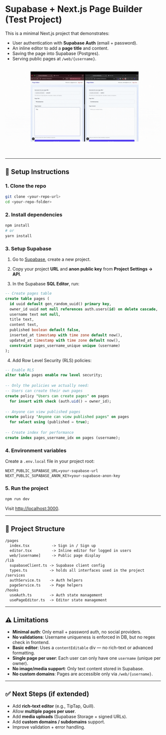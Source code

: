 
# Supabase + Next.js Page Builder (Test Project)

This is a minimal Next.js project that demonstrates:

- User authentication with **Supabase Auth** (email + password).
- An inline editor to add a **page title** and content.
- Saving the page into Supabase (Postgres).
- Serving public pages at `/web/{username}`.

![Demo GIF](docs/demo.gif)

---

## 🚀 Setup Instructions

### 1. Clone the repo
```bash
git clone <your-repo-url>
cd <your-repo-folder>
````

### 2. Install dependencies

```bash
npm install
# or
yarn install
```

### 3. Setup Supabase

1. Go to [Supabase](https://supabase.com/), create a new project.

2. Copy your project **URL** and **anon public key** from
   **Project Settings → API**.

3. In the Supabase **SQL Editor**, run:

```sql
-- Create pages table
create table pages (
  id uuid default gen_random_uuid() primary key,
  owner_id uuid not null references auth.users(id) on delete cascade,
  username text not null,
  title text,
  content text,
  published boolean default false,
  inserted_at timestamp with time zone default now(),
  updated_at timestamp with time zone default now(),
  constraint pages_username_unique unique (username)
);
```

4. Add Row Level Security (RLS) policies:

```sql
-- Enable RLS
alter table pages enable row level security;

-- Only the policies we actually need:
-- Users can create their own pages
create policy "Users can create pages" on pages
  for insert with check (auth.uid() = owner_id);

-- Anyone can view published pages
create policy "Anyone can view published pages" on pages
  for select using (published = true);

-- Create index for performance
create index pages_username_idx on pages (username);
```

### 4. Environment variables

Create a `.env.local` file in your project root:

```env
NEXT_PUBLIC_SUPABASE_URL=your-supabase-url
NEXT_PUBLIC_SUPABASE_ANON_KEY=your-supabase-anon-key
```

### 5. Run the project

```bash
npm run dev
```

Visit [http://localhost:3000](http://localhost:3000).

---

## 📂 Project Structure

```
/pages
  index.tsx          -> Sign in / Sign up
  editor.tsx         -> Inline editor for logged in users
  web/[username]     -> Public page display
/lib
  supabaseClient.ts -> Supabase client config
  types.ts          -> holds all interfaces used in the project
/services
  authService.ts    -> Auth helpers
  pageService.ts    -> Page helpers
/hooks
  useAuth.ts        -> Auth state management
  usePageEditor.ts  -> Editor state management
```

---

## ⚠️ Limitations

* **Minimal auth**: Only email + password auth, no social providers.
* **No validations**: Username uniqueness is enforced in DB, but no regex check in frontend.
* **Basic editor**: Uses a `contentEditable` div — no rich-text or advanced formatting.
* **Single page per user**: Each user can only have one `username` (unique per owner).
* **No image/media support**: Only text content stored in Supabase.
* **No custom domains**: Pages are accessible only via `/web/{username}`.

---

## ✅ Next Steps (if extended)

* Add **rich-text editor** (e.g., TipTap, Quill).
* Allow **multiple pages per user**.
* Add **media uploads** (Supabase Storage + signed URLs).
* Add **custom domains / subdomains** support.
* Improve validation + error handling.

